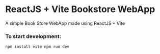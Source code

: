 # ReactJS + Vite Bookstore WebApp

A simple Book Store WebApp made using ReactJS + Vite

### To start development:
`
npm install vite
npm run dev
`
